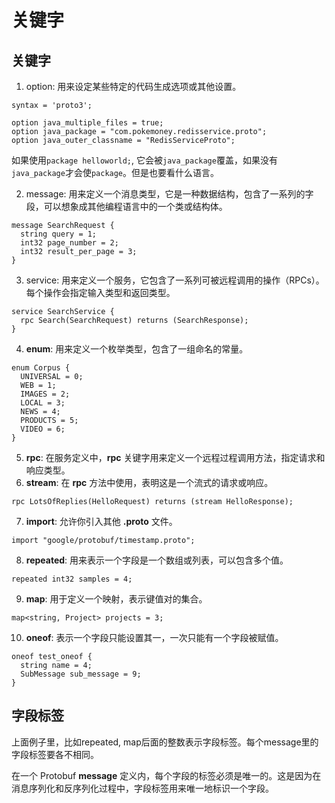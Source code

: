 # 关键字
关键字
---

1.  option: 用来设定某些特定的代码生成选项或其他设置。

```text-x-java
syntax = 'proto3';

option java_multiple_files = true;
option java_package = "com.pokemoney.redisservice.proto";
option java_outer_classname = "RedisServiceProto";	
```

如果使用`package helloworld;`, 它会被`java_package`覆盖，如果没有`java_package`才会使`package`。但是也要看什么语言。

2.  message: 用来定义一个消息类型，它是一种数据结构，包含了一系列的字段，可以想象成其他编程语言中的一个类或结构体。

```text-plain
message SearchRequest {
  string query = 1;
  int32 page_number = 2;
  int32 result_per_page = 3;
}
```

3.  service: 用来定义一个服务，它包含了一系列可被远程调用的操作（RPCs）。每个操作会指定输入类型和返回类型。

```text-x-java
service SearchService {
  rpc Search(SearchRequest) returns (SearchResponse);
}
```

4.  **enum**: 用来定义一个枚举类型，包含了一组命名的常量。

```text-x-java
enum Corpus {
  UNIVERSAL = 0;
  WEB = 1;
  IMAGES = 2;
  LOCAL = 3;
  NEWS = 4;
  PRODUCTS = 5;
  VIDEO = 6;
}
```

5.  **rpc**: 在服务定义中，**rpc** 关键字用来定义一个远程过程调用方法，指定请求和响应类型。
6.  **stream**: 在 **rpc** 方法中使用，表明这是一个流式的请求或响应。

```text-x-java
rpc LotsOfReplies(HelloRequest) returns (stream HelloResponse);
```

7.  **import**: 允许你引入其他 **.proto** 文件。

```text-x-java
import "google/protobuf/timestamp.proto";
```

8.  **repeated**: 用来表示一个字段是一个数组或列表，可以包含多个值。

```text-x-java
repeated int32 samples = 4;
```

9.  **map**: 用于定义一个映射，表示键值对的集合。

```text-x-java
map<string, Project> projects = 3;
```

10.  **oneof**: 表示一个字段只能设置其一，一次只能有一个字段被赋值。

```text-x-java
oneof test_oneof {
  string name = 4;
  SubMessage sub_message = 9;
}
```

字段标签
----

上面例子里，比如repeated, map后面的整数表示字段标签。每个message里的字段标签要各不相同。

在一个 Protobuf **message** 定义内，每个字段的标签必须是唯一的。这是因为在消息序列化和反序列化过程中，字段标签用来唯一地标识一个字段。